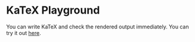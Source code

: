 # KaTeX Playground

You can write KaTeX and check the rendered output immediately. You can try it out [here](http://thecloer.github.io/katex-playground/).
